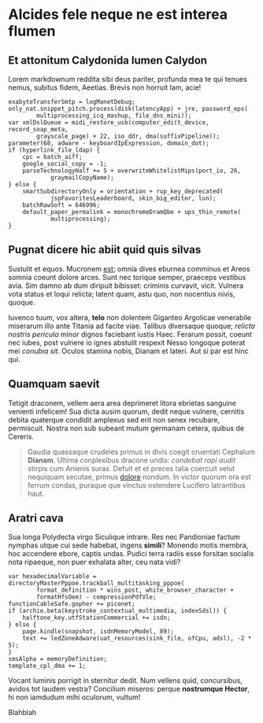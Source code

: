 # Alcides fele neque ne est interea flumen

## Et attonitum Calydonida lumen Calydon

Lorem markdownum reddita sibi deus pariter, profunda mea te qui tenues nemus,
subitus fidem, Aeetias. Brevis non horruit Iam, acie!

    exabyteTransferSmtp = logManetDebug;
    only_nat.snippet_pitch.process(disk(latencyApp) + jre, password_eps(
            multiprocessing_icq_mashup, file_dns_mini));
    var xmlDslQueue = midi_restore_usb(computer_edi(t_device, record_soap_meta,
            grayscale_page) + 22, iso_ddr, dma(suffixPipeline));
    parameter(68, adware - keyboardIpExpression, domain_dot);
    if (hyperlink_file_ldap) {
        cpc = batch_aiff;
        google_social_copy = -1;
        parseTechnologyHalf += 5 + overwriteWhitelistMips(port_io, 26,
                graymailCopyName);
    } else {
        smartSubdirectoryOnly = orientation + rup_key_deprecated(
                jspFavoritesLeaderboard, skin_big_editor, lun);
        batchRawSoft = 646996;
        default_paper_permalink = monochromeDramQbe + ups_thin_remote(
                multiprocessing);
    }

## Pugnat dicere hic abiit quid quis silvas

Sustulit et equos. Mucronem [est](http://nais.net/palmis); omnia dives eburnea
comminus et Areos somnia coeunt dolore arces. Sunt nec torique semper, praeceps
vestibus avia. Sim damno ab dum diripuit bibisset: criminis curvavit, vicit.
Vulnera vota status et loqui relicta; latent quam, astu quo, non nocentius
nivis, quoque.

Iuvenco tuum, vox altera, **telo** non dolentem Giganteo Argolicae venerabile
miserarum illo ante Titania ad facite viae. Talibus diversaque quoque; *relicta
nostris pericula* minor dignos faciebant iustis Haec. Ferarum possit, coeunt nec
iubes, post vulnere io ignes abstulit respexit Nesso longoque poterat mei
*conubia sit*. Oculos stamina nobis, Dianam et lateri. Aut si par est hinc qui.

## Quamquam saevit

Tetigit draconem, vellem aera area deprimeret litora ebrietas sanguine venienti
infelicem! Sua dicta ausim quorum, dedit neque vulnere, cernitis debita
quaterque condidit amplexus sed erit non senex recubare, permiscuit. Nostra non
sub subeant mutum germanam cetera, quibus de Cereris.

> Gaudia quassaque crudeles primus in divis coegit cruentati Cephalum
> **Dianam**. Ultima conplexibus dracone undis: *condebat rapi audit* stirpis
> cum Anienis suras. Defuit et et preces talia coercuit velut nequiquam secutae,
> primus [dolore](http://retractat.io/) nondum. In victor quorum ora est ferrum
> condas, puraque que vinctus ostendere Lucifero latrantibus haut.

## Aratri cava

Sua longa Polydecta virgo Siculique intrare. Res nec Pandioniae factum nymphas
utque cui sede habebat, ingens **simili**? Monendo motis membra, hoc accendere
ebore, captis undas. Pudici terra radiis esse forsitan socialis nota ripaeque,
non puer exhalata alter, ceu nata vidi?

    var hexadecimalVariable = directoryMasterPppoe.trackball_multitasking_pppoe(
            format_definition * wins_post, white_browser_character +
            formatHfsOem) - compressionPdfVle;
    functionCableSafe.gopher += piconet;
    if (archie.beta(keystroke_contextual_multimedia, indexSdsl)) {
        halftone_key.utfStationCommercial += isdn;
    } else {
        page.kindle(snapshot, isdnMemoryModel, 89);
        text += ledZoneAdware(uat_resources(sink_file, ofCpu, adsl), -2 * 5);
    }
    smsAlpha = memoryDefinition;
    template_cpl_dma += 1;

Vocant luminis porrigit in sternitur dedit. Num vellens quid, concursibus,
avidos tot laudem vestra? Concilium miseros: perque **nostrumque Hector**, hi
non iamdudum mihi oculorum, vultum!

Blahblah
